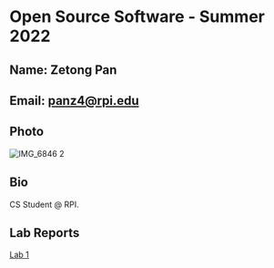 # Open Source Software - Summer 2022
## Name: Zetong Pan
## Email: panz4@rpi.edu

## Photo
![IMG_6846 2](https://user-images.githubusercontent.com/68172688/170725698-bdb78b8f-af1d-4a54-9152-e1b20bcf5950.jpg)


## Bio
CS Student @ RPI.

## Lab Reports
[Lab 1](labs/lab-01/report.md)
